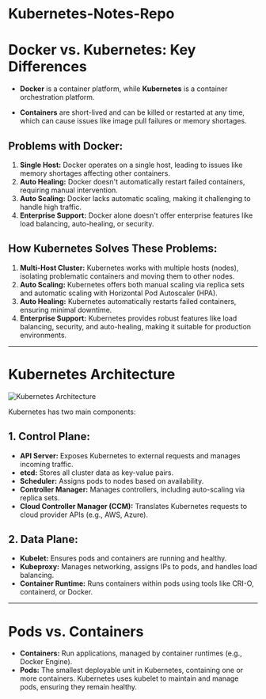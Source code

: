 # Kubernetes-Notes-Repo

# Docker vs. Kubernetes: Key Differences

- **Docker** is a container platform, while **Kubernetes** is a container orchestration platform.

- **Containers** are short-lived and can be killed or restarted at any time, which can cause issues like image pull failures or memory shortages.

## Problems with Docker:
1. **Single Host:** Docker operates on a single host, leading to issues like memory shortages affecting other containers.
2. **Auto Healing:** Docker doesn't automatically restart failed containers, requiring manual intervention.
3. **Auto Scaling:** Docker lacks automatic scaling, making it challenging to handle high traffic.
4. **Enterprise Support:** Docker alone doesn't offer enterprise features like load balancing, auto-healing, or security.

## How Kubernetes Solves These Problems:
1. **Multi-Host Cluster:** Kubernetes works with multiple hosts (nodes), isolating problematic containers and moving them to other nodes.
2. **Auto Scaling:** Kubernetes offers both manual scaling via replica sets and automatic scaling with Horizontal Pod Autoscaler (HPA).
3. **Auto Healing:** Kubernetes automatically restarts failed containers, ensuring minimal downtime.
4. **Enterprise Support:** Kubernetes provides robust features like load balancing, security, and auto-healing, making it suitable for production environments.

---

# Kubernetes Architecture
![Kubernetes Architecture](https://kubernetes.io/images/docs/kubernetes-cluster-architecture.svg)


Kubernetes has two main components:

## 1. Control Plane:
   - **API Server:** Exposes Kubernetes to external requests and manages incoming traffic.
   - **etcd:** Stores all cluster data as key-value pairs.
   - **Scheduler:** Assigns pods to nodes based on availability.
   - **Controller Manager:** Manages controllers, including auto-scaling via replica sets.
   - **Cloud Controller Manager (CCM):** Translates Kubernetes requests to cloud provider APIs (e.g., AWS, Azure).

## 2. Data Plane:
   - **Kubelet:** Ensures pods and containers are running and healthy.
   - **Kubeproxy:** Manages networking, assigns IPs to pods, and handles load balancing.
   - **Container Runtime:** Runs containers within pods using tools like CRI-O, containerd, or Docker.

---

# Pods vs. Containers

- **Containers:** Run applications, managed by container runtimes (e.g., Docker Engine).
- **Pods:** The smallest deployable unit in Kubernetes, containing one or more containers. Kubernetes uses kubelet to maintain and manage pods, ensuring they remain healthy.
